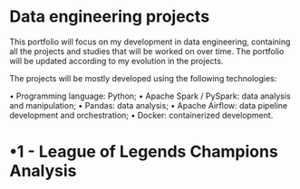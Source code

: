 # Data engineering projects

This portfolio will focus on my development in data engineering, containing all the projects and studies that will be worked on over time. The portfolio will be updated according to my evolution in the projects.

The projects will be mostly developed using the following technologies:

• Programming language: Python;
• Apache Spark / PySpark: data analysis and manipulation;
• Pandas: data analysis;
• Apache Airflow: data pipeline development and orchestration;
• Docker: containerized development.



# •1 - League of Legends Champions Analysis


